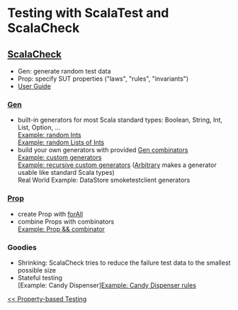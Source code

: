 # Testing with ScalaTest and ScalaCheck

## [ScalaCheck](http://www.scalacheck.org/)
* Gen: generate random test data
* Prop: specify SUT properties ("laws", "rules", "invariants")
* [User Guide](https://github.com/rickynils/scalacheck/wiki/User-Guide)

### [Gen](http://www.scalacheck.org/files/scalacheck_2.11-1.11.6-api/#org.scalacheck.Gen)
* built-in generators for most Scala standard types: Boolean, String, Int, List, Option, ...  
[Example: random Ints](exercises/src/test/scala/fpinscala/gettingstarted/GettingStartedSpec.scala#L101)  
[Example: random Lists of Ints](exercises/src/test/scala/fpinscala/monoids/MonoidSpec.scala#L116)
* build your own generators with provided [Gen combinators](http://www.scalacheck.org/files/scalacheck_2.11-1.11.6-api/#org.scalacheck.Gen)  
[Example: custom generators](exercises/src/test/scala/fpinscala/monoids/MonoidSpec.scala#L163)  
[Example: recursive custom generators](exercises/src/test/scala/fpinscala/datastructures/TreeSpec.scala#L15)
([Arbitrary](http://www.scalacheck.org/files/scalacheck_2.11-1.11.6-api/#org.scalacheck.Arbitrary)
makes a generator usable like standard Scala types)  
Real World Example: DataStore smoketestclient generators

### [Prop](http://www.scalacheck.org/files/scalacheck_2.11-1.11.6-api/#org.scalacheck.Prop)
* create Prop with [forAll](https://github.com/rickynils/scalacheck/blob/master/src/main/scala/org/scalacheck/Prop.scala#L736)
* combine Props with combinators  
[Example: Prop && combinator](exercises/src/test/scala/fpinscala/testing/GenSpec.scala#L45)

### Goodies
* Shrinking: ScalaCheck tries to reduce the failure test data to the smallest possible size
* Stateful testing  
[Example: Candy Dispenser][Example: Candy Dispenser rules](exercises/src/test/scala/fpinscala/state/StateSpec.scala#L333)

[<< Property-based Testing](Testing5-PropertyBasedTesting.md)
